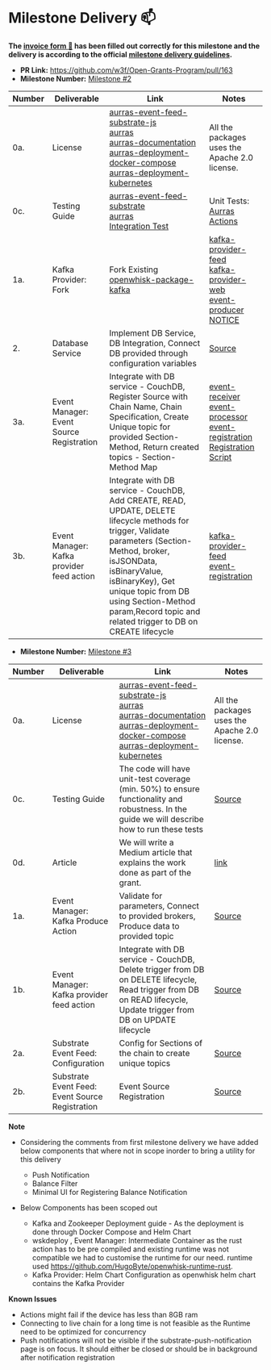 # Milestone Delivery :mailbox:

**The [invoice form :pencil:](https://docs.google.com/forms/d/e/1FAIpQLSfmNYaoCgrxyhzgoKQ0ynQvnNRoTmgApz9NrMp-hd8mhIiO0A/viewform) has been filled out correctly for this milestone and the delivery is according to the official [milestone delivery guidelines](https://github.com/w3f/Grants-Program/blob/master/docs/milestone-deliverables-guidelines.md).** 

* **PR Link:** https://github.com/w3f/Open-Grants-Program/pull/163
* **Milestone Number:** [Milestone #2](https://github.com/w3f/Grants-Program/blob/master/applications/project_aurras_mvp_phase_1.md#milestone-2--event-manager---part-1)

| Number | Deliverable | Link | Notes |
| ------------- | ------------- | ------------- |------------- |
| 0a. | License |[aurras-event-feed-substrate-js](https://github.com/HugoByte/aurras-event-feed-substrate-js/blob/master/LICENSE)<br/>[aurras](https://github.com/HugoByte/aurras/blob/master/LICENSE)<br/>[aurras-documentation](https://github.com/HugoByte/aurras-documentation/blob/master/LICENSE)<br/>[aurras-deployment-docker-compose](https://github.com/HugoByte/aurras-deployment-docker-compose/blob/master/LICENSE)<br/>[aurras-deployment-kubernetes](https://github.com/HugoByte/aurras-deployment-kubernetes/blob/master/LICENSE)| All the packages uses the Apache 2.0 license. |
| 0c. | Testing Guide | [aurras-event-feed-substrate](https://github.com/HugoByte/aurras-event-feed-substrate-js/tree/master#testing)<br/>[aurras](https://github.com/HugoByte/aurras#testing) <br/> [Integration Test](https://github.com/HugoByte/aurras-event-manager/blob/next/docs/integration-testing.md) | Unit Tests: <br/>[Aurras Actions](https://github.com/HugoByte/aurras/tree/next/actions) |
| 1a. | Kafka Provider: Fork | Fork Existing [openwhisk-package-kafka](https://github.com/apache/openwhisk-package-kafka/) | [kafka-provider-feed](https://github.com/HugoByte/aurras/tree/next/actions/kafka-provider-feed)<br/>[kafka-provider-web](https://github.com/HugoByte/aurras/tree/next/actions/kafka-provider-web)<br/>[event-producer](https://github.com/HugoByte/aurras/tree/next/actions/event-producer)<br/>[NOTICE](https://github.com/HugoByte/aurras/blob/next/NOTICE#L1) |
| 2. | Database Service | Implement DB Service, DB Integration, Connect DB provided through configuration variables | [Source](https://github.com/HugoByte/aurras/blob/next/actions/common/src/types/context.rs)|
| 3a. | Event Manager: Event Source Registration | Integrate with DB service - CouchDB, Register Source with Chain Name, Chain Specification, Create Unique topic for provided Section-Method, Return created topics - Section-Method Map | [event-receiver](https://github.com/HugoByte/aurras/tree/next/actions/event-receiver)<br/>[event-processor](https://github.com/HugoByte/aurras/tree/next/actions/substrate-event-processor)<br/>[event-registration](https://github.com/HugoByte/aurras/tree/next/actions/event-registration)<br/>[Registration Script](https://github.com/HugoByte/aurras/blob/next/register_event_source.sh) |
| 3b. | Event Manager: Kafka provider feed action | Integrate with DB service - CouchDB, Add CREATE, READ, UPDATE, DELETE lifecycle methods for trigger, Validate parameters (Section-Method, broker, isJSONData, isBinaryValue, isBinaryKey), Get unique topic from DB using Section-Method param,Record topic and related trigger to DB on CREATE lifecycle | [kafka-provider-feed](https://github.com/HugoByte/aurras/tree/next/actions/kafka-provider-feed)<br/>[event-registration](https://github.com/HugoByte/aurras/tree/next/actions/event-registration) |

* **Milestone Number:** [Milestone #3](https://github.com/w3f/Grants-Program/blob/master/applications/project_aurras_mvp_phase_1.md#milestone-3--event-manager---part-2)

| Number | Deliverable | Link | Notes |
| ------------- | ------------- | ------------- |------------- |
| 0a. | License |[aurras-event-feed-substrate-js](https://github.com/HugoByte/aurras-event-feed-substrate-js/blob/master/LICENSE)<br/>[aurras](https://github.com/HugoByte/aurras/blob/master/LICENSE)<br/>[aurras-documentation](https://github.com/HugoByte/aurras-documentation/blob/master/LICENSE)<br/>[aurras-deployment-docker-compose](https://github.com/HugoByte/aurras-deployment-docker-compose/blob/master/LICENSE)<br/>[aurras-deployment-kubernetes](https://github.com/HugoByte/aurras-deployment-kubernetes/blob/master/LICENSE)| All the packages uses the Apache 2.0 license. |
| 0c. | Testing Guide | The code will have unit-test coverage (min. 50%) to ensure functionality and robustness. In the guide we will describe how to run these tests | [Source](https://github.com/HugoByte/aurras-event-feed-substrate-js/tree/next/tests) |
| 0d. | Article | We will write a Medium article that explains the work done as part of the grant. | [link](https://medium.com/hugobyte/completion-of-aurras-mvp-a-middleware-for-the-web3-ecosystem-ee4f666be6aa) |
| 1a. | Event Manager: Kafka Produce Action | Validate for parameters, Connect to provided brokers, Produce data to provided topic | [Source](https://github.com/HugoByte/aurras/tree/next/actions/event-producer) |
| 1b. | Event Manager: Kafka provider feed action | Integrate with DB service - CouchDB, Delete trigger from DB on DELETE lifecycle, Read trigger from DB on READ lifecycle, Update trigger from DB on UPDATE lifecycle | [Source](https://github.com/HugoByte/aurras/tree/next/actions/kafka-provider-feed) |
| 2a. | Substrate Event Feed: Configuration | Config for Sections of the chain to create unique topics | [Source](https://github.com/HugoByte/aurras-event-feed-substrate-js) |
| 2b. | Substrate Event Feed: Event Source Registration | Event Source Registration | [Source](https://github.com/HugoByte/aurras/blob/next/register_event_source.sh) |

**Note**  

* Considering the comments from first milestone delivery we have added below components that where not in scope inorder to bring a utility for this delivery
    * Push Notification
    * Balance Filter
    * Minimal UI for Registering Balance Notification

* Below Components has been scoped out
    * Kafka and Zookeeper Deployment guide - As the deployment is done through Docker Compose and Helm Chart
    * wskdeploy , Event Manager: Intermediate Container as the rust action has to be pre compiled and existing runtime was not compatible we had to customise the runtime for our need. runtime used https://github.com/HugoByte/openwhisk-runtime-rust.
    * Kafka Provider: Helm Chart Configuration as openwhisk helm chart contains the Kafka Provider

**Known Issues**
* Actions might fail if the device has less than 8GB ram
* Connecting to live chain for a long time is not feasible as the Runtime need to be optimized for concurrency
* Push notifications will not be visible if the substrate-push-notification page is on focus. It should either be closed or should be in background after notification registration 
